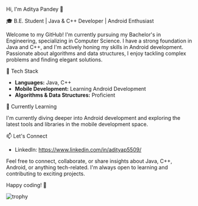 Hi, I'm Aditya Pandey 👋

🎓 B.E. Student | Java & C++ Developer | Android Enthusiast

Welcome to my GitHub! I'm currently pursuing my Bachelor's in Engineering, specializing in Computer Science. I have a strong foundation in Java and C++, and I'm actively honing my skills in Android development. Passionate about algorithms and data structures, I enjoy tackling complex problems and finding elegant solutions.

🔧 Tech Stack

- **Languages:** Java, C++
- **Mobile Development:** Learning Android Development
- **Algorithms & Data Structures:** Proficient


🌱 Currently Learning

I'm currently diving deeper into Android development and exploring the latest tools and libraries in the mobile development space.

📫 Let's Connect

- LinkedIn: https://www.linkedin.com/in/adityap5509/

Feel free to connect, collaborate, or share insights about Java, C++, Android, or anything tech-related. I'm always open to learning and contributing to exciting projects.

Happy coding! 🚀

![trophy](https://github-profile-trophy.vercel.app/?username=adityaap55&theme=gruvbox)
